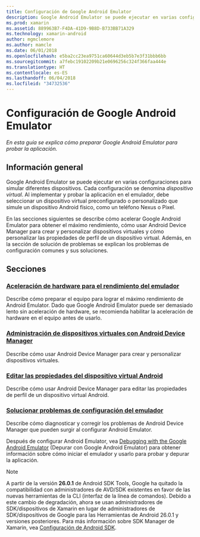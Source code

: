 ```yaml
---
title: Configuración de Google Android Emulator
description: Google Android Emulator se puede ejecutar en varias configuraciones para simular diferentes dispositivos. En esta guía se explica cómo preparar Android Emulator para probar la aplicación.
ms.prod: xamarin
ms.assetid: 889963B7-F4DA-41D9-9B8D-B733BB71A329
ms.technology: xamarin-android
author: mgmclemore
ms.author: mamcle
ms.date: 06/01/2018
ms.openlocfilehash: e5ba2cc23ea9751ca60644d3eb5b7e3f31bbb6bb
ms.sourcegitcommit: a7febc19102209b21e0696256c324f366faa444e
ms.translationtype: HT
ms.contentlocale: es-ES
ms.lasthandoff: 06/04/2018
ms.locfileid: "34732536"
---
```

# <a name="google-android-emulator-setup"></a>Configuración de Google Android Emulator

_En esta guía se explica cómo preparar Google Android Emulator para probar la aplicación._


## <a name="overview"></a>Información general

Google Android Emulator se puede ejecutar en varias configuraciones para simular diferentes dispositivos. Cada configuración se denomina _dispositivo virtual_. Al implementar y probar la aplicación en el emulador, debe seleccionar un dispositivo virtual preconfigurado o personalizado que simule un dispositivo Android físico, como un teléfono Nexus o Pixel.

En las secciones siguientes se describe cómo acelerar Google Android Emulator para obtener el máximo rendimiento, cómo usar Android Device Manager para crear y personalizar dispositivos virtuales y cómo personalizar las propiedades de perfil de un dispositivo virtual. Además, en la sección de solución de problemas se explican los problemas de configuración comunes y sus soluciones.

## <a name="sections"></a>Secciones

### <a name="hardware-acceleration-for-emulator-performanceandroidget-startedinstallationandroid-emulatorhardware-accelerationmd"></a>[Aceleración de hardware para el rendimiento del emulador](~/android/get-started/installation/android-emulator/hardware-acceleration.md)

Describe cómo preparar el equipo para lograr el máximo rendimiento de Android Emulator.
Dado que Google Android Emulator puede ser demasiado lento sin aceleración de hardware, se recomienda habilitar la aceleración de hardware en el equipo antes de usarlo.

### <a name="managing-virtual-devices-with-the-android-device-managerandroidget-startedinstallationandroid-emulatordevice-managermd"></a>[Administración de dispositivos virtuales con Android Device Manager](~/android/get-started/installation/android-emulator/device-manager.md)

Describe cómo usar Android Device Manager para crear y personalizar dispositivos virtuales.

### <a name="editing-android-virtual-device-propertiesandroidget-startedinstallationandroid-emulatordevice-propertiesmd"></a>[Editar las propiedades del dispositivo virtual Android](~/android/get-started/installation/android-emulator/device-properties.md)

Describe cómo usar Android Device Manager para editar las propiedades de perfil de un dispositivo virtual Android.

### <a name="troubleshooting-emulator-setup-problemsandroidget-startedinstallationandroid-emulatortroubleshootingmd"></a>[Solucionar problemas de configuración del emulador](~/android/get-started/installation/android-emulator/troubleshooting.md)

Describe cómo diagnosticar y corregir los problemas de Android Device Manager que pueden surgir al configurar Android Emulator.


Después de configurar Android Emulator, vea [Debugging with the Google Android Emulator](~/android/deploy-test/debugging/android-sdk-emulator/index.md) (Depurar con Google Android Emulator) para obtener información sobre cómo iniciar el emulador y usarlo para probar y depurar la aplicación.


> [!NOTE]
> A partir de la versión **26.0.1** de Android SDK Tools, Google ha quitado la compatibilidad con administradores de AVD/SDK existentes en favor de las nuevas herramientas de la CLI (interfaz de la línea de comandos). Debido a este cambio de degradación, ahora se usan administradores de SDK/dispositivos de Xamarin en lugar de administradores de SDK/dispositivos de Google para las Herramientas de Android 26.0.1 y versiones posteriores. Para más información sobre SDK Manager de Xamarin, vea [Configuración de Android SDK](~/android/get-started/installation/android-sdk.md).

